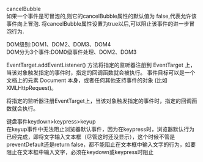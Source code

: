 cancelBubble  
如果一个事件是可冒泡的,则它的cancelBubble属性的默认值为 false,代表允许该事件向上冒泡. 将cancelBubble属性设置为true以后,可以阻止该事件的进一步冒泡行为.   

DOM级别:DOM1、DOM2、DOM3、DOM4    
DOM分为3个事件:DOM0级事件处理、DOM2、DOM3    

EventTarget.addEventListener() 方法将指定的监听器注册到 EventTarget 上，当该对象触发指定的事件时，指定的回调函数就会被执行。 事件目标可以是一个文档上的元素 Document 本身，或者任何其他支持事件的对象 (比如 XMLHttpRequest)。  

将指定的监听器注册EventTarget上，当该对象触发指定的事件时，指定的回调函数就会执行。  

键盘事件keydown>keypress>keyup  
在keyup事件中无法阻止浏览器默认事件，因为在keypress时，浏览器默认行为已经完成，即将文字输入文本框（尽管这时还没显示），这个时候不管是preventDefault还是return false，都不能阻止在文本框中输入文字的行为，如要阻止在文本框中输入文字，必须在keydown或keypress时阻止  

